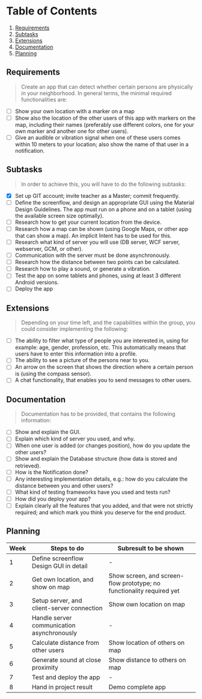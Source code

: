 # Table of Contents
1. [Requirements](#requirements)
2. [Subtasks](#subtasks)
3. [Extensions](#extensions)
4. [Documentation](#documentation)
5. [Planning](#planning)


## Requirements

> Create an app that can detect whether certain persons are physically in your neighborhood.
  In general terms, the minimal required functionalities are:
  
- [ ] Show your own location with a marker on a map
- [ ] Show also the location of the other users of this app with markers on the map, including their
      names (preferably use different colors, one for your own marker and another one for other
      users).
- [ ] Give an audible or vibration signal when one of these users comes within 10 meters to your
      location; also show the name of that user in a notification.

## Subtasks

> In order to achieve this, you will have to do the following subtasks:

- [x] Set up GIT account; invite teacher as a Master; commit frequently.
- [ ]  Define the screenflow, and design an appropriate GUI using the Material Design Guidelines.
The app must run on a phone and on a tablet (using the available screen size optimally).
- [ ] Research how to get your current location from the device.
- [ ] Research how a map can be shown (using Google Maps, or other app that can show a map).
An implicit Intent has to be used for this.
- [ ] Research what kind of server you will use (DB server, WCF server, webserver, GCM, or other).
- [ ] Communication with the server must be done asynchronously.
- [ ] Research how the distance between two points can be calculated.
- [ ] Research how to play a sound, or generate a vibration.
- [ ] Test the app on some tablets and phones, using at least 3 different Android versions.
- [ ] Deploy the app

## Extensions

> Depending on your time left, and the capabilities within the group, you could consider implementing
  the following:

- [ ] The ability to filter what type of people you are interested in, using for example: age, gender,
profession, etc. This automatically means that users have to enter this information into a
profile.
- [ ] The ability to see a picture of the persons near to you.
- [ ] An arrow on the screen that shows the direction where a certain person is (using the
compass sensor).
- [ ] A chat functionality, that enables you to send messages to other users.

## Documentation

> Documentation has to be provided, that contains the following information:

- [ ] Show and explain the GUI.
- [ ] Explain which kind of server you used, and why.
- [ ] When one user is added (or changes position), how do you update the other users?
- [ ] Show and explain the Database structure (how data is stored and retrieved).
- [ ] How is the Notification done?
- [ ] Any interesting implementation details, e.g.: how do you calculate the distance between you
and other users?
- [ ] What kind of testing frameworks have you used and tests run?
- [ ] How did you deploy your app?
- [ ] Explain clearly all the features that you added, and that were not strictly required; and which
mark you think you deserve for the end product.

## Planning

| Week | Steps to do                                |                         Subresult to be shown                         |
|------|--------------------------------------------|-----------------------------------------------------------------------|
| 1    | Define screenflow Design GUI in detail     | -                                                                     |
| 2    | Get own location, and show on map          | Show screen, and screen-flow prototype; no functionality required yet |
| 3    | Setup server, and client-server connection | Show own location on map                                              |
| 4    | Handle server communication asynchronously | -                                                                     |
| 5    | Calculate distance from other users        | Show location of others on map                                        |
| 6    | Generate sound at close proximity          | Show distance to others on map                                        |
| 7    | Test and deploy the app                    | -                                                                     |
| 8    | Hand in project result                     | Demo complete app                                                     |